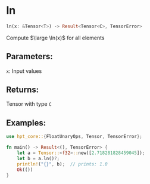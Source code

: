 # ln
```rust
ln(x: &Tensor<T>) -> Result<Tensor<C>, TensorError>
```
Compute $\large \ln(x)$ for all elements

## Parameters:
`x`: Input values

## Returns:
Tensor with type `C`

## Examples:
```rust
use hpt_core::{FloatUnaryOps, Tensor, TensorError};

fn main() -> Result<(), TensorError> {
    let a = Tensor::<f32>::new([2.718281828459045]);
    let b = a.ln()?;
    println!("{}", b);  // prints: 1.0
    Ok(())
}
```